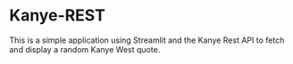 # Kanye-REST

This is a simple application using Streamlit and the Kanye Rest API to fetch and display a random Kanye West quote.